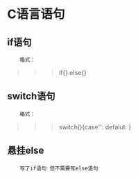 C语言语句
=========
if语句
-------
```
    格式：
```
>>>if{}
>>>else{}

switch语句
----------
```
    格式：
```
>>>switch(){case'':
>>>defalut: }

悬挂else
---------
```
    写了if语句 但不需要写else语句
```